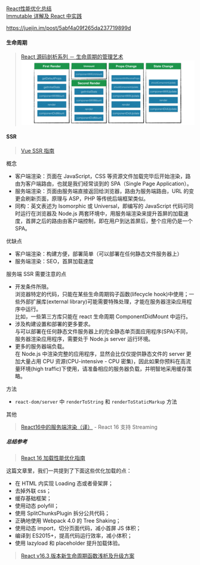 #  
[React性能优化总结 ](https://github.com/Pines-Cheng/blog/issues/3)  
[Immutable 详解及 React 中实践](https://github.com/camsong/blog)


https://juejin.im/post/5abf4a09f265da237719899d

#### 生命周期

> [React 源码剖析系列 － 生命周期的管理艺术](https://zhuanlan.zhihu.com/p/20312691)
![](/images/1531798876dr.png)  

#### SSR
> [Vue SSR 指南](https://ssr.vuejs.org/zh/#%E4%BB%80%E4%B9%88%E6%98%AF%E6%9C%8D%E5%8A%A1%E5%99%A8%E7%AB%AF%E6%B8%B2%E6%9F%93-ssr-%EF%BC%9F)

概念
  - 客户端渲染：页面在 JavaScript，CSS 等资源文件加载完毕后开始渲染，路由为客户端路由，也就是我们经常谈到的 SPA（Single Page Application）。
  - 服务端渲染：页面由服务端直接返回给浏览器，路由为服务端路由，URL 的变更会刷新页面，原理与 ASP，PHP 等传统后端框架类似。
  - 同构：英文表述为 Isomorphic 或 Universal，即编写的 JavaScript 代码可同时运行在浏览器及 Node.js 两套环境中，用服务端渲染来提升首屏的加载速度，首屏之后的路由由客户端控制，即在用户到达首屏后，整个应用仍是一个 SPA。

优缺点  

- 客户端渲染：构建方便，部署简单（可以部署在任何静态文件服务器上）
- 服务端渲染：SEO，首屏加载速度

服务端 SSR 需要注意的点 
- 开发条件所限。  
浏览器特定的代码，只能在某些生命周期钩子函数(lifecycle hook)中使用；一些外部扩展库(external library)可能需要特殊处理，才能在服务器渲染应用程序中运行。  
比如，一些第三方库只能在 react 生命周期 ComponentDidMount 中运行。
- 涉及构建设置和部署的更多要求。  
与可以部署在任何静态文件服务器上的完全静态单页面应用程序(SPA)不同，服务器渲染应用程序，需要处于 Node.js server 运行环境。
- 更多的服务器端负载。  
在 Node.js 中渲染完整的应用程序，显然会比仅仅提供静态文件的 server 更加大量占用 CPU 资源(CPU-intensive - CPU 密集)，因此如果你预料在高流量环境(high traffic)下使用，请准备相应的服务器负载，并明智地采用缓存策略。

方法  
- `react-dom/server` 中 `renderToString` 和 `renderToStaticMarkup` 方法

其他

> [React16中的服务端渲染（译）](http://imweb.io/topic/59dc46db856028aa249e2a57)  - React 16 支持 Streaming

##### 总结参考 
> [React 16 加载性能优化指南](https://zhuanlan.zhihu.com/p/37148975)  

这篇文章里，我们一共提到了下面这些优化加载的点：  
- 在 HTML 内实现 Loading 态或者骨架屏；  
- 去掉外联 css；  
- 缓存基础框架；  
- 使用动态 polyfill；  
- 使用 SplitChunksPlugin 拆分公共代码；  
- 正确地使用 Webpack 4.0 的 Tree Shaking；  
- 使用动态 import，切分页面代码，减小首屏 JS 体积；  
- 编译到 ES2015+，提高代码运行效率，减小体积；  
- 使用 lazyload 和 placeholder 提升加载体验。  
  
> [React v16.3 版本新生命周期函数浅析及升级方案](https://zhuanlan.zhihu.com/p/36062486)  






























